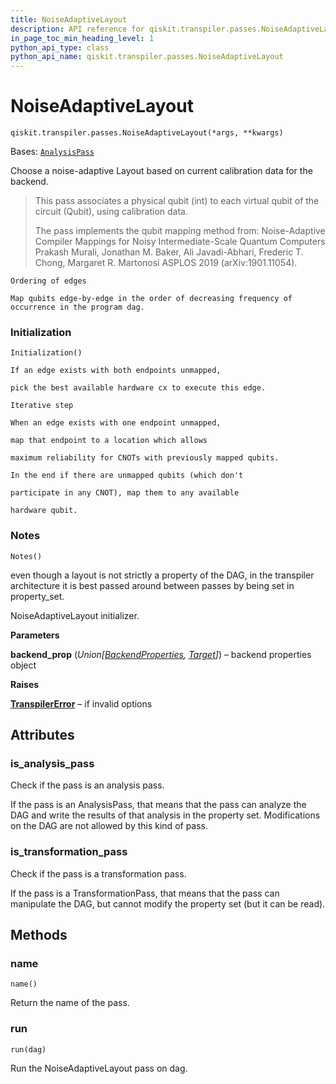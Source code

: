```yaml
---
title: NoiseAdaptiveLayout
description: API reference for qiskit.transpiler.passes.NoiseAdaptiveLayout
in_page_toc_min_heading_level: 1
python_api_type: class
python_api_name: qiskit.transpiler.passes.NoiseAdaptiveLayout
---
```


# NoiseAdaptiveLayout

<span id="qiskit.transpiler.passes.NoiseAdaptiveLayout" />

`qiskit.transpiler.passes.NoiseAdaptiveLayout(*args, **kwargs)`

Bases: [`AnalysisPass`](qiskit.transpiler.AnalysisPass "qiskit.transpiler.basepasses.AnalysisPass")

Choose a noise-adaptive Layout based on current calibration data for the backend.

> This pass associates a physical qubit (int) to each virtual qubit of the circuit (Qubit), using calibration data.
>
> The pass implements the qubit mapping method from: Noise-Adaptive Compiler Mappings for Noisy Intermediate-Scale Quantum Computers Prakash Murali, Jonathan M. Baker, Ali Javadi-Abhari, Frederic T. Chong, Margaret R. Martonosi ASPLOS 2019 (arXiv:1901.11054).

<span id="undefined" />

`Ordering of edges`

<span id="undefined" />

`Map qubits edge-by-edge in the order of decreasing frequency of occurrence in the program dag.`

### Initialization

<span id="qiskit.transpiler.passes.NoiseAdaptiveLayout.Initialization" />

`Initialization()`

<span id="undefined" />

`If an edge exists with both endpoints unmapped,`

<span id="undefined" />

`pick the best available hardware cx to execute this edge.`

<span id="undefined" />

`Iterative step`

<span id="undefined" />

`When an edge exists with one endpoint unmapped,`

<span id="undefined" />

`map that endpoint to a location which allows`

<span id="undefined" />

`maximum reliability for CNOTs with previously mapped qubits.`

<span id="undefined" />

`In the end if there are unmapped qubits (which don't`

<span id="undefined" />

`participate in any CNOT), map them to any available`

<span id="undefined" />

`hardware qubit.`

### Notes

<span id="qiskit.transpiler.passes.NoiseAdaptiveLayout.Notes" />

`Notes()`

even though a layout is not strictly a property of the DAG, in the transpiler architecture it is best passed around between passes by being set in property\_set.

NoiseAdaptiveLayout initializer.

**Parameters**

**backend\_prop** (*Union\[*[*BackendProperties*](qiskit.providers.models.BackendProperties "qiskit.providers.models.BackendProperties")*,* [*Target*](qiskit.transpiler.Target "qiskit.transpiler.Target")*]*) – backend properties object

**Raises**

[**TranspilerError**](transpiler#qiskit.transpiler.TranspilerError "qiskit.transpiler.TranspilerError") – if invalid options

## Attributes

<span id="qiskit.transpiler.passes.NoiseAdaptiveLayout.is_analysis_pass" />

### is\_analysis\_pass

Check if the pass is an analysis pass.

If the pass is an AnalysisPass, that means that the pass can analyze the DAG and write the results of that analysis in the property set. Modifications on the DAG are not allowed by this kind of pass.

<span id="qiskit.transpiler.passes.NoiseAdaptiveLayout.is_transformation_pass" />

### is\_transformation\_pass

Check if the pass is a transformation pass.

If the pass is a TransformationPass, that means that the pass can manipulate the DAG, but cannot modify the property set (but it can be read).

## Methods

### name

<span id="qiskit.transpiler.passes.NoiseAdaptiveLayout.name" />

`name()`

Return the name of the pass.

### run

<span id="qiskit.transpiler.passes.NoiseAdaptiveLayout.run" />

`run(dag)`

Run the NoiseAdaptiveLayout pass on dag.

